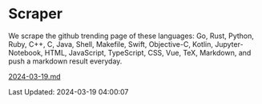 # Scraper

We scrape the github trending page of these languages: Go, Rust, Python, Ruby, C++, C, Java, Shell, Makefile, Swift, Objective-C, Kotlin, Jupyter-Notebook, HTML, JavaScript, TypeScript, CSS, Vue, TeX, Markdown, and push a markdown result everyday.

[2024-03-19.md](https://github.com/yangwenmai/github-trending-backup/blob/master/2024-03-19.md)

Last Updated: 2024-03-19 04:00:07